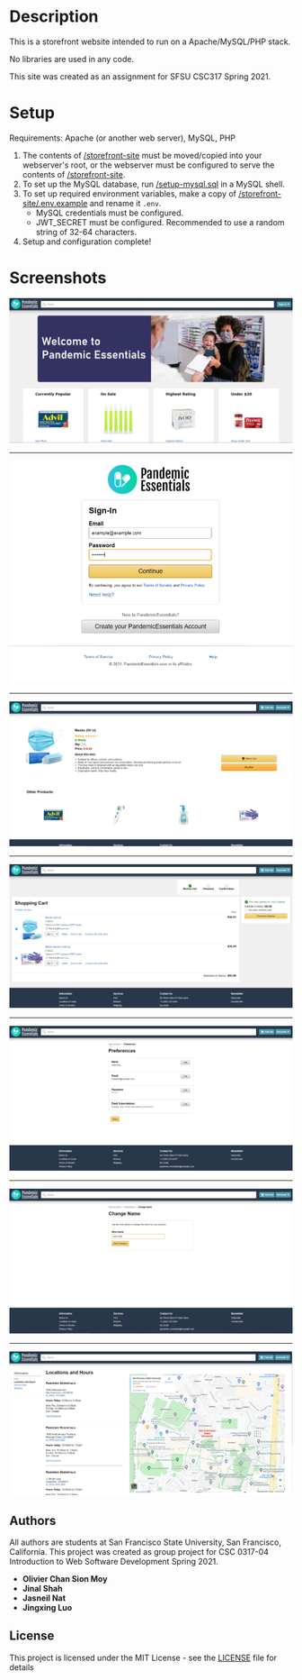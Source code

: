 # Description

This is a storefront website intended to run on a Apache/MySQL/PHP stack.

No libraries are used in any code.

This site was created as an assignment for SFSU CSC317 Spring 2021.

# Setup

Requirements:
Apache (or another web server),
MySQL,
PHP

1. The contents of [/storefront-site](storefront-site) must be moved/copied into your webserver's root, or the webserver must be configured to serve the contents of [/storefront-site](storefront-site).
2. To set up the MySQL database, run [/setup-mysql.sql](setup-mysql.sql) in a MySQL shell.
3. To set up required environment variables, make a copy of [/storefront-site/.env.example](storefront-site/.env.example) and rename it `.env`.
    - MySQL credentials must be configured.
    - JWT_SECRET must be configured. Recommended to use a random string of 32-64 characters.
4. Setup and configuration complete!

# Screenshots

![Screenshot](screenshots/screen1.PNG)
___
![Screenshot](screenshots/screen2.PNG)
___
![Screenshot](screenshots/screen3.PNG)
___
![Screenshot](screenshots/screen4.PNG)
___
![Screenshot](screenshots/screen5.PNG)
___
![Screenshot](screenshots/screen6.PNG)
___
![Screenshot](screenshots/screen7.PNG)

## Authors

All authors are students at San Francisco State University, San Francisco, California.
This project was created as group project for CSC 0317-04 Introduction to Web Software Development Spring 2021.

* **Olivier Chan Sion Moy**
* **Jinal Shah**
* **Jasneil Nat**
* **Jingxing Luo**

## License

This project is licensed under the MIT License - see the [LICENSE](LICENSE) file for details
